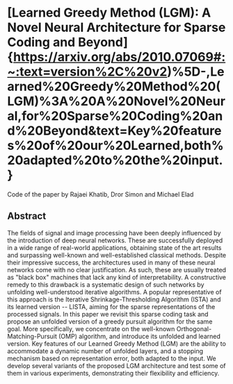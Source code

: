 # [Learned Greedy Method (LGM): A Novel Neural Architecture for Sparse Coding and Beyond]{https://arxiv.org/abs/2010.07069#:~:text=version%2C%20v2)%5D-,Learned%20Greedy%20Method%20(LGM)%3A%20A%20Novel%20Neural,for%20Sparse%20Coding%20and%20Beyond&text=Key%20features%20of%20our%20Learned,both%20adapted%20to%20the%20input.}
Code of the paper by Rajaei Khatib, Dror Simon and Michael Elad

## Abstract

The fields of signal and image processing have been deeply influenced by the introduction of deep neural networks. These are successfully deployed in a wide range of real-world applications, obtaining state of the art results and surpassing well-known and well-established classical methods. Despite their impressive success, the architectures used in many of these neural networks come with no clear justification. As such, these are usually treated as "black box" machines that lack any kind of interpretability. 
A constructive remedy to this drawback is a systematic design of such networks by unfolding well-understood iterative algorithms. A popular representative of this approach is the Iterative Shrinkage-Thresholding Algorithm (ISTA) and its learned version -- LISTA, 
aiming for the sparse representations of the processed signals. In this paper we revisit this sparse coding task and propose an unfolded version of a greedy pursuit algorithm for the same goal. More specifically, we concentrate on the well-known Orthogonal-Matching-Pursuit (OMP) algorithm, and introduce its unfolded and learned version. Key features of our Learned Greedy Method (LGM) are the ability to accommodate a dynamic number of unfolded layers, and a stopping mechanism based on representation error, both adapted to the input. We develop several variants of the proposed LGM architecture and test some of them in various experiments, demonstrating their flexibility and efficiency.
